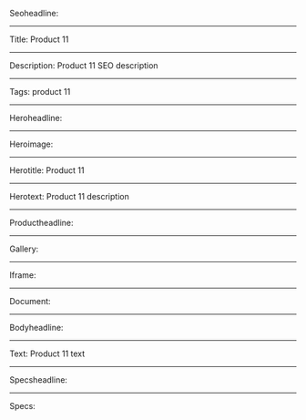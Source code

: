 Seoheadline: 

----

Title: Product 11

----

Description: Product 11 SEO description

----

Tags: product 11

----

Heroheadline:

----

Heroimage:

----

Herotitle: Product 11

----

Herotext: Product 11 description

----

Productheadline:

----

Gallery:

----

Iframe:

----

Document:

----

Bodyheadline:

----

Text: Product 11 text

----

Specsheadline:

----

Specs:
